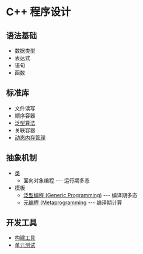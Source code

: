 # C++ 程序设计

## 语法基础
- 数据类型
- 表达式
- 语句
- 函数

## 标准库
- 文件读写
- 顺序容器
- [泛型算法](./algorithm.md)
- 关联容器
- [动态内存管理](./memory.md)

## 抽象机制
- [类](./class.md)
  - 面向对象编程 --- 运行期多态
- 模板
  - [泛型编程 (Generic Programming)](./generic.md) --- 编译期多态
  - [元编程 (Metaprogramming](./metaprogramming.md) --- 编译期计算

## 开发工具
- [构建工具](../../tools/make.md)
- [单元测试](./unittest.md)
